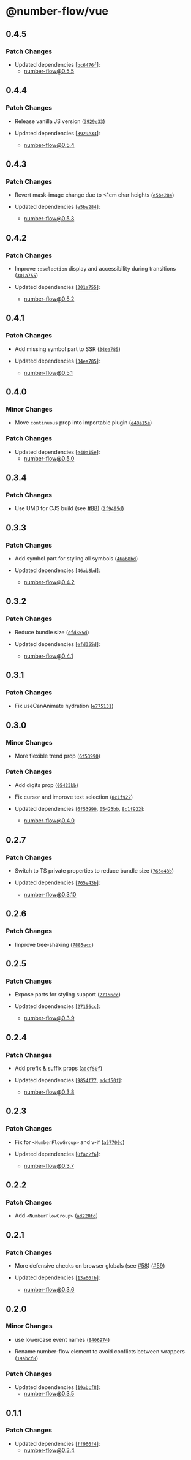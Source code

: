 # @number-flow/vue

## 0.4.5

### Patch Changes

- Updated dependencies [[`bc6476f`](https://github.com/barvian/number-flow/commit/bc6476f910ad58625491c23ed0a8768217f9ab57)]:
  - number-flow@0.5.5

## 0.4.4

### Patch Changes

- Release vanilla JS version ([`3929e33`](https://github.com/barvian/number-flow/commit/3929e33e8dcef03462593428639d66134f84c51d))

- Updated dependencies [[`3929e33`](https://github.com/barvian/number-flow/commit/3929e33e8dcef03462593428639d66134f84c51d)]:
  - number-flow@0.5.4

## 0.4.3

### Patch Changes

- Revert mask-image change due to <1em char heights ([`e5be284`](https://github.com/barvian/number-flow/commit/e5be2840dfd0858894463beb8e3ebcffefb48d5d))

- Updated dependencies [[`e5be284`](https://github.com/barvian/number-flow/commit/e5be2840dfd0858894463beb8e3ebcffefb48d5d)]:
  - number-flow@0.5.3

## 0.4.2

### Patch Changes

- Improve `::selection` display and accessibility during transitions ([`301a755`](https://github.com/barvian/number-flow/commit/301a755edd8bde8ad8a6fe680c1882e8f6230393))

- Updated dependencies [[`301a755`](https://github.com/barvian/number-flow/commit/301a755edd8bde8ad8a6fe680c1882e8f6230393)]:
  - number-flow@0.5.2

## 0.4.1

### Patch Changes

- Add missing symbol part to SSR ([`34ea785`](https://github.com/barvian/number-flow/commit/34ea7856d6a75fba420bf379656dc3c8a7018948))

- Updated dependencies [[`34ea785`](https://github.com/barvian/number-flow/commit/34ea7856d6a75fba420bf379656dc3c8a7018948)]:
  - number-flow@0.5.1

## 0.4.0

### Minor Changes

- Move `continuous` prop into importable plugin ([`e40a15e`](https://github.com/barvian/number-flow/commit/e40a15e3df55727a196ba1dc9a1230139f4d69ff))

### Patch Changes

- Updated dependencies [[`e40a15e`](https://github.com/barvian/number-flow/commit/e40a15e3df55727a196ba1dc9a1230139f4d69ff)]:
  - number-flow@0.5.0

## 0.3.4

### Patch Changes

- Use UMD for CJS build (see [#88](https://github.com/barvian/number-flow/issues/88)) ([`2f9495d`](https://github.com/barvian/number-flow/commit/2f9495dd4b69dbd4716cfbeb2a1cfb2d9ecd0a00))

## 0.3.3

### Patch Changes

- Add symbol part for styling all symbols ([`46ab8bd`](https://github.com/barvian/number-flow/commit/46ab8bd96467b1e27383546ce67a9889263ad0eb))

- Updated dependencies [[`46ab8bd`](https://github.com/barvian/number-flow/commit/46ab8bd96467b1e27383546ce67a9889263ad0eb)]:
  - number-flow@0.4.2

## 0.3.2

### Patch Changes

- Reduce bundle size ([`efd355d`](https://github.com/barvian/number-flow/commit/efd355dda6c5005f5dec8bba0c4a0ff705144ee3))

- Updated dependencies [[`efd355d`](https://github.com/barvian/number-flow/commit/efd355dda6c5005f5dec8bba0c4a0ff705144ee3)]:
  - number-flow@0.4.1

## 0.3.1

### Patch Changes

- Fix useCanAnimate hydration ([`e775131`](https://github.com/barvian/number-flow/commit/e775131a09628b98724dd1ec905d06ba78d06e21))

## 0.3.0

### Minor Changes

- More flexible trend prop ([`6f53990`](https://github.com/barvian/number-flow/commit/6f539906a439f567d50667d9fe9d52de4e2a4bd0))

### Patch Changes

- Add digits prop ([`05423bb`](https://github.com/barvian/number-flow/commit/05423bbe4f0f4dab8caf442032fae9ecfccdbf94))

- Fix cursor and improve text selection ([`8c1f922`](https://github.com/barvian/number-flow/commit/8c1f92232375bc35cf4a3b5f8136206c70918809))

- Updated dependencies [[`6f53990`](https://github.com/barvian/number-flow/commit/6f539906a439f567d50667d9fe9d52de4e2a4bd0), [`05423bb`](https://github.com/barvian/number-flow/commit/05423bbe4f0f4dab8caf442032fae9ecfccdbf94), [`8c1f922`](https://github.com/barvian/number-flow/commit/8c1f92232375bc35cf4a3b5f8136206c70918809)]:
  - number-flow@0.4.0

## 0.2.7

### Patch Changes

- Switch to TS private properties to reduce bundle size ([`765e43b`](https://github.com/barvian/number-flow/commit/765e43b4f2670ec532b5ef69b745d5d350f51bdd))

- Updated dependencies [[`765e43b`](https://github.com/barvian/number-flow/commit/765e43b4f2670ec532b5ef69b745d5d350f51bdd)]:
  - number-flow@0.3.10

## 0.2.6

### Patch Changes

- Improve tree-shaking ([`7885ecd`](https://github.com/barvian/number-flow/commit/7885ecddd717822b48dc43c4ab0cccbb8c33cf6f))

## 0.2.5

### Patch Changes

- Expose parts for styling support ([`27156cc`](https://github.com/barvian/number-flow/commit/27156cc3d4750d06293b7022afca492024f4bea4))

- Updated dependencies [[`27156cc`](https://github.com/barvian/number-flow/commit/27156cc3d4750d06293b7022afca492024f4bea4)]:
  - number-flow@0.3.9

## 0.2.4

### Patch Changes

- Add prefix & suffix props ([`adcf50f`](https://github.com/barvian/number-flow/commit/adcf50f93eec1f6a469004ab58aae4b2799b3c14))

- Updated dependencies [[`9854f77`](https://github.com/barvian/number-flow/commit/9854f77e11561fe119bf9009ae1369389a64ba15), [`adcf50f`](https://github.com/barvian/number-flow/commit/adcf50f93eec1f6a469004ab58aae4b2799b3c14)]:
  - number-flow@0.3.8

## 0.2.3

### Patch Changes

- Fix for `<NumberFlowGroup>` and v-if ([`a57700c`](https://github.com/barvian/number-flow/commit/a57700c211d67d2d1d8ea228bae9bd427bee553c))

- Updated dependencies [[`0fac2f6`](https://github.com/barvian/number-flow/commit/0fac2f69b239048054755c556afc3f0eb65767c9)]:
  - number-flow@0.3.7

## 0.2.2

### Patch Changes

- Add `<NumberFlowGroup>` ([`ad220fd`](https://github.com/barvian/number-flow/commit/ad220fdb95b524b451e11bfcddd1f86e768e007d))

## 0.2.1

### Patch Changes

- More defensive checks on browser globals (see [#58](https://github.com/barvian/number-flow/issues/58)) ([#59](https://github.com/barvian/number-flow/pull/59))

- Updated dependencies [[`13a66fb`](https://github.com/barvian/number-flow/commit/13a66fba336c53687664ad9b859ec705891fce2a)]:
  - number-flow@0.3.6

## 0.2.0

### Minor Changes

- use lowercase event names ([`8406974`](https://github.com/barvian/number-flow/commit/8406974cbef1948c675336255fdfecc3a0e4107e))

- Rename number-flow element to avoid conflicts between wrappers ([`19abcf8`](https://github.com/barvian/number-flow/commit/19abcf88f7d7bd34332f5e1c42e647a0e81725ac))

### Patch Changes

- Updated dependencies [[`19abcf8`](https://github.com/barvian/number-flow/commit/19abcf88f7d7bd34332f5e1c42e647a0e81725ac)]:
  - number-flow@0.3.5

## 0.1.1

### Patch Changes

- Updated dependencies [[`ff966f4`](https://github.com/barvian/number-flow/commit/ff966f489eaeeacc72b35a8ee4c8cc13fe894eb6)]:
  - number-flow@0.3.4
